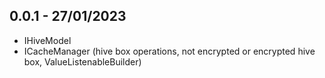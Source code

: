 ## 0.0.1 - 27/01/2023

* IHiveModel
* ICacheManager (hive box operations, 
not encrypted or encrypted hive box, ValueListenableBuilder)
